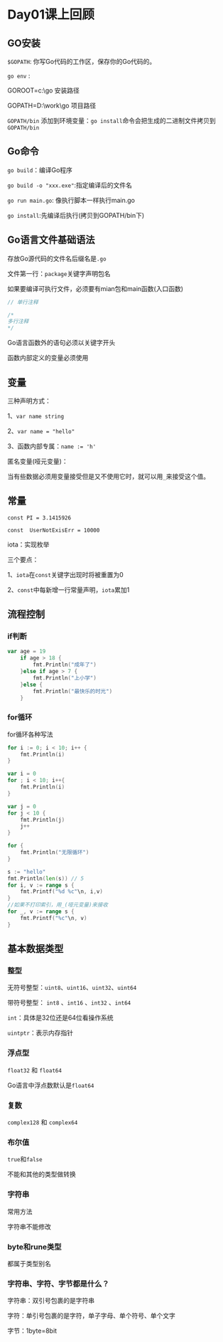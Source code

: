 # Day01课上回顾

## GO安装

`$GOPATH`: 你写Go代码的工作区，保存你的Go代码的。

`go env` : 

GOROOT=c:\go	安装路径

GOPATH=D:\work\go	项目路径

`GOPATH/bin` 添加到环境变量：`go install`命令会把生成的二进制文件拷贝到`GOPATH/bin`

## Go命令

`go build`：编译Go程序

`go build -o "xxx.exe"`:指定编译后的文件名

`go run main.go`: 像执行脚本一样执行main.go

`go install`:先编译后执行(拷贝到GOPATH/bin下)

## Go语言文件基础语法

存放Go源代码的文件名后缀名是`.go`

文件第一行：`package`关键字声明包名

如果要编译可执行文件，必须要有mian包和main函数(入口函数)

```go
// 单行注释

/*
多行注释
*/
```

Go语言函数外的语句必须以关键字开头

函数内部定义的变量必须使用

## 变量

三种声明方式：

1、`var name string`

2、`var name = "hello"`

3、函数内部专属：`name := 'h'`

匿名变量(哑元变量)：

当有些数据必须用变量接受但是又不使用它时，就可以用`_`来接受这个值。

## 常量

`const PI = 3.1415926`

`const  UserNotExisErr = 10000`

iota：实现枚举

三个要点：

1、`iota`在`const`关键字出现时将被重置为0

2、`const`中每新增一行常量声明，`iota`累加1

## 流程控制

### if判断

``` go
var age = 19
    if age > 18 {
        fmt.Println("成年了")
    }else if age > 7 {
        fmt.Println("上小学")
    }else {
        fmt.Println("最快乐的时光")
    }
```

### for循环

for循环各种写法

``` go
for i := 0; i < 10; i++ {
    fmt.Println(i)
}
```

``` go
var i = 0
for ; i < 10; i++{
    fmt.Println(i)
}
```

```go
var j = 0
for j < 10 {
    fmt.Println(j)
    j++
}
```

```go
for {
    fmt.Println("无限循环")
}
```

```go
s := "hello"
fmt.Println(len(s)) // 5
for i, v := range s {
    fmt.Printf("%d %c"\n, i,v)
}
//如果不打印索引，用_(哑元变量)来接收
for _, v := range s {
    fmt.Printf("%c"\n, v)
}
```

## 基本数据类型

### 整型

无符号整型：`uint8`、`uint16`、`uint32`、`uint64`

带符号整型： `int8` 、`int16` 、`int32` 、`int64`

`int`：具体是32位还是64位看操作系统

`uintptr`：表示内存指针

### 浮点型

`float32`  和 `float64`

Go语言中浮点数默认是`float64`

### 复数

`complex128` 和 `complex64`

### 布尔值

`true`和`false`

不能和其他的类型做转换

### 字符串

常用方法

字符串不能修改

### byte和rune类型

都属于类型别名

### 字符串、字符、字节都是什么？

字符串：双引号包裹的是字符串

字符：单引号包裹的是字符，单子字母、单个符号、单个文字

字节：1byte=8bit

